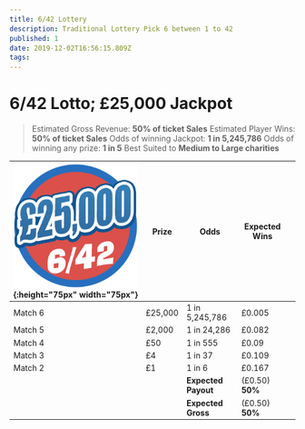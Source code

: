```yaml
---
title: 6/42 Lottery
description: Traditional Lottery Pick 6 between 1 to 42 
published: 1
date: 2019-12-02T16:56:15.809Z
tags: 
---
```



# 6/42 Lotto;  £25,000 Jackpot
>Estimated Gross Revenue: **50% of ticket Sales** 
Estimated Player Wins: **50% of ticket Sales** 
Odds of winning Jackpot: **1 in 5,245,786** 
Odds of winning any prize: **1 in 5** 
Best Suited to **Medium to Large charities** 

| ![lotto-642.png](/lotto-642.png "6/42 Lottery"){:height="75px" width="75px"}       | Prize   | Odds                             | Expected Wins         |                       |
|---------------|---------|----------------------------------|-----------------------|-----------------------|
| Match 6       | £25,000 | 1 in 5,245,786                   | £0.005                |                       |
| Match 5       | £2,000  | 1 in 24,286                      | £0.082                |                       |
| Match 4       | £50     | 1 in 555                         | £0.09                 |                       |
| Match 3       | £4      | 1 in 37                          | £0.109                |                       |
|     Match 2          | £1      | 1 in 6                           | £0.167                |                       |
| |       |**Expected Payout**  | (£0.50) **50%**  |  |
| |       |**Expected Gross**  | (£0.50) **50%**   |  |